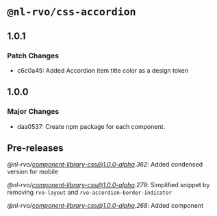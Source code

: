 # `@nl-rvo/css-accordion`

## 1.0.1

### Patch Changes

- c6c0a45: Added Accordion item title color as a design token

## 1.0.0

### Major Changes

- daa0537: Create npm package for each component.

## Pre-releases

_@nl-rvo/component-library-css@1.0.0-alpha.362_:
Added condensed version for mobile

_@nl-rvo/component-library-css@1.0.0-alpha.279_:
Simplified snippet by removing `rvo-layout` and `rvo-accordion-border-indicator`

_@nl-rvo/component-library-css@1.0.0-alpha.268_:
Added component

